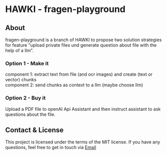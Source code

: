 # HAWKI - fragen-playground

## About

fragen-playground is a branch of HAWKI to propose two solution strategies for feature "upload private files und generate question about file with the help of a llm".

### Option 1 - Make it
component 1: extract text from file (and ocr images) and create (text or vector) chunks  
component 2: send chunks as context to a llm (maybe choose llm)  


### Option 2 - Buy it
Upload a PDF file to openAI Api Assistant and then instruct assistant to ask questions about the file.



## Contact & License

This project is licensed under the terms of the MIT license. If you have any questions, feel free to get in touch via [Email](mailto:vincent.timm2@hawk.de)
